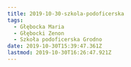 ```yaml
---
title: 2019-10-30-szkola-podoficerska
tags:
  - Głębocka Maria
  - Głębocki Zenon
  - Szkoła podoficerska Grodno
date: 2019-10-30T15:39:47.361Z
lastmod: 2019-10-30T16:26:47.921Z
---
```

